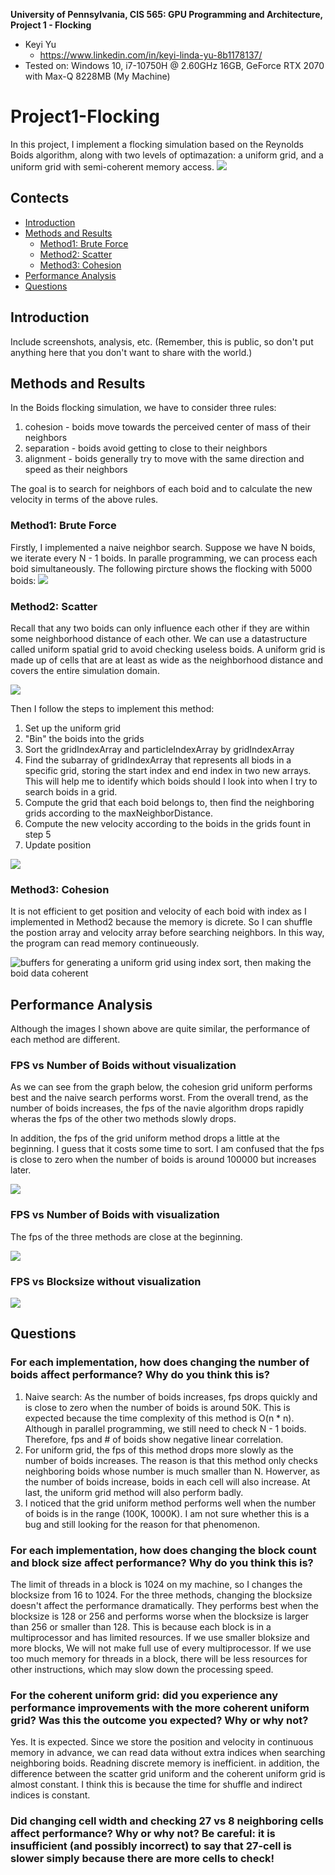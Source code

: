 **University of Pennsylvania, CIS 565: GPU Programming and Architecture,
Project 1 - Flocking**

* Keyi Yu
  * https://www.linkedin.com/in/keyi-linda-yu-8b1178137/
* Tested on: Windows 10, i7-10750H @ 2.60GHz 16GB, GeForce RTX 2070 with Max-Q 8228MB (My Machine)

Project1-Flocking
=====================================

In this project, I implement a flocking simulation based on the Reynolds Boids algorithm, along with two levels of optimazation: a uniform grid, and a uniform grid with semi-coherent memory access.
![](images/1.gif)

Contects
-------------------------------------
- [Introduction](#Introduction)
- [Methods and Results](#Methods-and-Results)
  - [Method1: Brute Force](#Method1:-Brute-Force)
  - [Method2: Scatter](#Method2:-Scatter)
  - [Method3: Cohesion](#Method3:-Cohesion)
- [Performance Analysis](#Performance-Analysis)
- [Questions](#Questions)


## Introduction

Include screenshots, analysis, etc. (Remember, this is public, so don't put
anything here that you don't want to share with the world.)

## Methods and Results
In the Boids flocking simulation, we have to consider three rules:

1. cohesion - boids move towards the perceived center of mass of their neighbors
2. separation - boids avoid getting to close to their neighbors
3. alignment - boids generally try to move with the same direction and speed as their neighbors

The goal is to search for neighbors of each boid and to calculate the new velocity in terms of the above rules.
### Method1: Brute Force
Firstly, I implemented a naive neighbor search. Suppose we have N boids, we iterate every N - 1 boids. In paralle programming, we can process each boid simultaneously. The following pircture shows the flocking with 5000 boids:
![](images/naive.PNG)
### Method2: Scatter
Recall that any two boids can only influence each other if they are within some neighborhood distance of each other. We can use a datastructure called uniform spatial grid to avoid checking useless boids. A uniform grid is made up of cells that are at least as wide as the neighborhood distance and covers the entire simulation domain. 

![](images/Boids%20Ugrid%20neighbor%20search%20shown.png)

Then I follow the steps to implement this method:

1. Set up the uniform grid
2. "Bin" the boids into the grids
3. Sort the gridIndexArray and particleIndexArray by gridIndexArray
4. Find the subarray of gridIndexArray that represents all biods in a specific grid, storing the start index and end index in two new arrays. This will help me to identify which boids should I look into when I try to search boids in a grid.
5. Compute the grid that each boid belongs to, then find the neighboring grids according to the maxNeighborDistance.
6. Compute the new velocity according to the boids in the grids fount in step 5
7. Update position

![](images/scatter.PNG)
### Method3: Cohesion
It is not efficient to get position and velocity of each boid with index as I implemented in Method2 because the memory is dicrete. So I can shuffle the postion array and velocity array before searching neighbors. In this way, the program can read memory continueously.

![buffers for generating a uniform grid using index sort, then making the boid data coherent](images/Boids%20Ugrids%20buffers%20data%20coherent.png)

## Performance Analysis
Although the images I shown above are quite similar, the performance of each method are different.
### FPS vs Number of Boids without visualization
As we can see from the graph below, the cohesion grid uniform performs best and the naive search performs worst. From the overall trend, as the number of boids increases, the fps of the navie algorithm drops rapidly wheras the fps of the other two methods slowly drops.

In addition, the fps of the grid uniform method drops a little at the beginning. I guess that it costs some time to sort. I am confused that the fps is close to zero when the number of boids is around 100000 but increases later.

![](images/boids1.PNG)

### FPS vs Number of Boids with visualization
The fps of the three methods are close at the beginning.  

![](images/boids2.PNG)

### FPS vs Blocksize without visualization

![](images/boids3.PNG)

## Questions
### For each implementation, how does changing the number of boids affect performance? Why do you think this is?
1. Naive search: As the number of boids increases, fps drops quickly and is close to zero when the number of boids is around 50K. This is expected because the time complexity of this method is O(n * n). Although in parallel programming, we still need to check N - 1 boids. Therefore, fps and # of boids show negative linear correlation.
2. For uniform grid, the fps of this method drops more slowly as the number of boids increases. The reason is that this method only checks neighboring boids whose number is much smaller than N. Howerver, as the number of boids increase, boids in each cell will also increase. At last, the uniform grid method will also perform badly. 
3. I noticed that the grid uniform method performs well when the number of boids is in the range (100K, 1000K). I am not sure whether this is a bug and still looking for the reason for that phenomenon.


### For each implementation, how does changing the block count and block size affect performance? Why do you think this is?
The limit of threads in a block is 1024 on my machine, so I changes the blocksize from 16 to 1024. For the three methods, changing the blocksize doesn't affect the performance dramatically. They performs best when the blocksize is 128 or 256 and performs worse when the blocksize is larger than 256 or smaller than 128. This is because each block is in a multiprocessor and has limited resources. If we use smaller bloksize and more blocks, We will not make full use of every multiprocessor. If we use too much memory for threads in a block, there will be less resources for other instructions, which may slow down the processing speed.


### For the coherent uniform grid: did you experience any performance improvements with the more coherent uniform grid? Was this the outcome you expected? Why or why not?
Yes. It is expected. Since we store the position and velocity in continuous memory in advance, we can read data without extra indices when searching neighboring boids. Readning discrete memory is inefficient. in addition, the difference between the scatter grid uniform and the coherent uniform grid is almost constant. I think this is because the time for shuffle and indirect indices is constant.

### Did changing cell width and checking 27 vs 8 neighboring cells affect performance? Why or why not? Be careful: it is insufficient (and possibly incorrect) to say that 27-cell is slower simply because there are more cells to check!